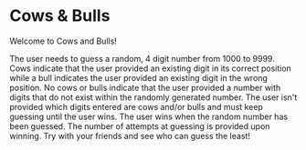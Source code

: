 # Cows & Bulls

Welcome to Cows and Bulls!

The user needs to guess a random, 4 digit number from 1000 to 9999.  Cows indicate that the user provided an existing digit in its correct position while a bull indicates the user provided an existing digit in the wrong position.  No cows or bulls indicate that the user provided a number with digits that do not exist within the randomly generated number.  The user isn't provided which digits entered are cows and/or bulls and must keep guessing until the user wins.  The user wins when the random number has been guessed.  The number of attempts at guessing is provided upon winning.  Try with your friends and see who can guess the least! 
